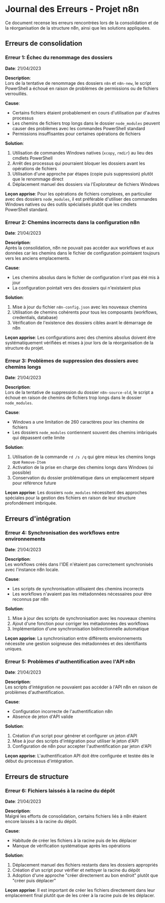 # Journal des Erreurs - Projet n8n

Ce document recense les erreurs rencontrées lors de la consolidation et de la réorganisation de la structure n8n, ainsi que les solutions appliquées.

## Erreurs de consolidation

### Erreur 1: Échec du renommage des dossiers

**Date**: 21/04/2023

**Description**:  
Lors de la tentative de renommage des dossiers `n8n` et `n8n-new`, le script PowerShell a échoué en raison de problèmes de permissions ou de fichiers verrouillés.

**Cause**:
- Certains fichiers étaient probablement en cours d'utilisation par d'autres processus
- Les chemins de fichiers trop longs dans le dossier `node_modules` peuvent causer des problèmes avec les commandes PowerShell standard
- Permissions insuffisantes pour certaines opérations de fichiers

**Solution**:
1. Utilisation de commandes Windows natives (`xcopy`, `rmdir`) au lieu des cmdlets PowerShell
2. Arrêt des processus qui pourraient bloquer les dossiers avant les opérations de fichiers
3. Utilisation d'une approche par étapes (copie puis suppression) plutôt que le renommage direct
4. Déplacement manuel des dossiers via l'Explorateur de fichiers Windows

**Leçon apprise**:
Pour les opérations de fichiers complexes, en particulier avec des dossiers `node_modules`, il est préférable d'utiliser des commandes Windows natives ou des outils spécialisés plutôt que les cmdlets PowerShell standard.

### Erreur 2: Chemins incorrects dans la configuration n8n

**Date**: 21/04/2023

**Description**:  
Après la consolidation, n8n ne pouvait pas accéder aux workflows et aux données car les chemins dans le fichier de configuration pointaient toujours vers les anciens emplacements.

**Cause**:
- Les chemins absolus dans le fichier de configuration n'ont pas été mis à jour
- La configuration pointait vers des dossiers qui n'existaient plus

**Solution**:
1. Mise à jour du fichier `n8n-config.json` avec les nouveaux chemins
2. Utilisation de chemins cohérents pour tous les composants (workflows, credentials, database)
3. Vérification de l'existence des dossiers cibles avant le démarrage de n8n

**Leçon apprise**:
Les configurations avec des chemins absolus doivent être systématiquement vérifiées et mises à jour lors de la réorganisation de la structure du projet.

### Erreur 3: Problèmes de suppression des dossiers avec chemins longs

**Date**: 21/04/2023

**Description**:  
Lors de la tentative de suppression du dossier `n8n-source-old`, le script a échoué en raison de chemins de fichiers trop longs dans le dossier `node_modules`.

**Cause**:
- Windows a une limitation de 260 caractères pour les chemins de fichiers
- Les dossiers `node_modules` contiennent souvent des chemins imbriqués qui dépassent cette limite

**Solution**:
1. Utilisation de la commande `rd /s /q` qui gère mieux les chemins longs que `Remove-Item`
2. Activation de la prise en charge des chemins longs dans Windows (si possible)
3. Conservation du dossier problématique dans un emplacement séparé pour référence future

**Leçon apprise**:
Les dossiers `node_modules` nécessitent des approches spéciales pour la gestion des fichiers en raison de leur structure profondément imbriquée.

## Erreurs d'intégration

### Erreur 4: Synchronisation des workflows entre environnements

**Date**: 21/04/2023

**Description**:  
Les workflows créés dans l'IDE n'étaient pas correctement synchronisés avec l'instance n8n locale.

**Cause**:
- Les scripts de synchronisation utilisaient des chemins incorrects
- Les workflows n'avaient pas les métadonnées nécessaires pour être reconnus par n8n

**Solution**:
1. Mise à jour des scripts de synchronisation avec les nouveaux chemins
2. Ajout d'une fonction pour corriger les métadonnées des workflows
3. Implémentation d'une synchronisation bidirectionnelle automatique

**Leçon apprise**:
La synchronisation entre différents environnements nécessite une gestion soigneuse des métadonnées et des identifiants uniques.

### Erreur 5: Problèmes d'authentification avec l'API n8n

**Date**: 21/04/2023

**Description**:  
Les scripts d'intégration ne pouvaient pas accéder à l'API n8n en raison de problèmes d'authentification.

**Cause**:
- Configuration incorrecte de l'authentification n8n
- Absence de jeton d'API valide

**Solution**:
1. Création d'un script pour générer et configurer un jeton d'API
2. Mise à jour des scripts d'intégration pour utiliser le jeton d'API
3. Configuration de n8n pour accepter l'authentification par jeton d'API

**Leçon apprise**:
L'authentification API doit être configurée et testée dès le début du processus d'intégration.

## Erreurs de structure

### Erreur 6: Fichiers laissés à la racine du dépôt

**Date**: 21/04/2023

**Description**:  
Malgré les efforts de consolidation, certains fichiers liés à n8n étaient encore laissés à la racine du dépôt.

**Cause**:
- Habitude de créer les fichiers à la racine puis de les déplacer
- Manque de vérification systématique après les opérations

**Solution**:
1. Déplacement manuel des fichiers restants dans les dossiers appropriés
2. Création d'un script pour vérifier et nettoyer la racine du dépôt
3. Adoption d'une approche "créer directement au bon endroit" plutôt que "créer puis déplacer"

**Leçon apprise**:
Il est important de créer les fichiers directement dans leur emplacement final plutôt que de les créer à la racine puis de les déplacer.
